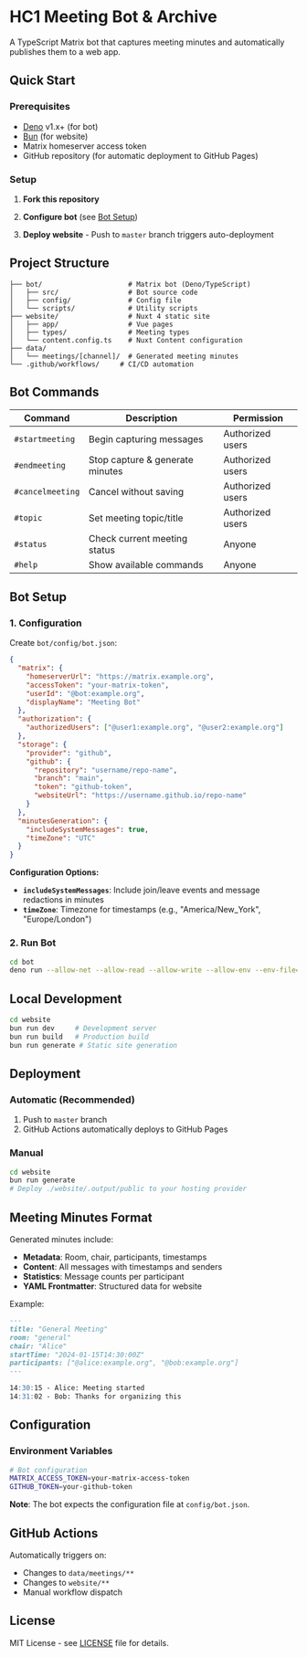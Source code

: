 # HC1 Meeting Bot & Archive

A TypeScript Matrix bot that captures meeting minutes and automatically publishes them to a web app.

## Quick Start

### Prerequisites

- [Deno](https://deno.land/) v1.x+ (for bot)
- [Bun](https://bun.sh/) (for website)
- Matrix homeserver access token
- GitHub repository (for automatic deployment to GitHub Pages)

### Setup

1. **Fork this repository**

2. **Configure bot** (see [Bot Setup](#bot-setup))

3. **Deploy website** - Push to `master` branch triggers auto-deployment

## Project Structure

```
├── bot/                     # Matrix bot (Deno/TypeScript)
│   ├── src/                 # Bot source code
│   ├── config/              # Config file
│   └── scripts/             # Utility scripts
├── website/                 # Nuxt 4 static site
│   ├── app/                 # Vue pages
│   ├── types/               # Meeting types
│   └── content.config.ts    # Nuxt Content configuration
├── data/
│   └── meetings/[channel]/  # Generated meeting minutes
└── .github/workflows/     # CI/CD automation
```

## Bot Commands

| Command          | Description                     | Permission       |
| ---------------- | ------------------------------- | ---------------- |
| `#startmeeting`  | Begin capturing messages        | Authorized users |
| `#endmeeting`    | Stop capture & generate minutes | Authorized users |
| `#cancelmeeting` | Cancel without saving           | Authorized users |
| `#topic`         | Set meeting topic/title         | Authorized users |
| `#status`        | Check current meeting status    | Anyone           |
| `#help`          | Show available commands         | Anyone           |

## Bot Setup

### 1. Configuration

Create `bot/config/bot.json`:

```json
{
  "matrix": {
    "homeserverUrl": "https://matrix.example.org",
    "accessToken": "your-matrix-token",
    "userId": "@bot:example.org",
    "displayName": "Meeting Bot"
  },
  "authorization": {
    "authorizedUsers": ["@user1:example.org", "@user2:example.org"]
  },
  "storage": {
    "provider": "github",
    "github": {
      "repository": "username/repo-name",
      "branch": "main",
      "token": "github-token",
      "websiteUrl": "https://username.github.io/repo-name"
    }
  },
  "minutesGeneration": {
    "includeSystemMessages": true,
    "timeZone": "UTC"
  }
}
```

**Configuration Options:**

- **`includeSystemMessages`**: Include join/leave events and message redactions in minutes
- **`timeZone`**: Timezone for timestamps (e.g., "America/New_York", "Europe/London")

### 2. Run Bot

```bash
cd bot
deno run --allow-net --allow-read --allow-write --allow-env --env-file=.env src/main.ts
```

## Local Development

```bash
cd website
bun run dev     # Development server
bun run build   # Production build
bun run generate # Static site generation
```

## Deployment

### Automatic (Recommended)

1. Push to `master` branch
2. GitHub Actions automatically deploys to GitHub Pages

### Manual

```bash
cd website
bun run generate
# Deploy ./website/.output/public to your hosting provider
```

## Meeting Minutes Format

Generated minutes include:

- **Metadata**: Room, chair, participants, timestamps
- **Content**: All messages with timestamps and senders
- **Statistics**: Message counts per participant
- **YAML Frontmatter**: Structured data for website

Example:

```markdown
---
title: "General Meeting"
room: "general"
chair: "Alice"
startTime: "2024-01-15T14:30:00Z"
participants: ["@alice:example.org", "@bob:example.org"]
---

14:30:15 - Alice: Meeting started
14:31:02 - Bob: Thanks for organizing this
```

## Configuration

### Environment Variables

```bash
# Bot configuration
MATRIX_ACCESS_TOKEN=your-matrix-access-token
GITHUB_TOKEN=your-github-token
```

**Note**: The bot expects the configuration file at `config/bot.json`.

## GitHub Actions

Automatically triggers on:

- Changes to `data/meetings/**`
- Changes to `website/**`
- Manual workflow dispatch

## License

MIT License - see [LICENSE](LICENSE) file for details.
